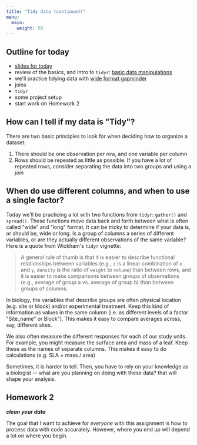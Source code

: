 ```yaml
---
title: "Tidy data (continued)"
menu: 
  main:
    weight: 50
---
```


## Outline for today

* [slides for today](slides/munge_slides02.html)
* review of the basics, and intro to `tidyr`: [basic data manipulations](../tidyr)
* we'll practice tidying data with [wide format gapminder](SuppMatt/gapminder_wide.csv)
* joins
* `tidyr`
* some project setup
* start work on Homework 2

## How can I tell if my data is "Tidy"?

There are two basic principles to look for when deciding how to organize a dataset:

1. There should be one observation per row, and one variable per column
2. Rows should be repeated as little as possible. If you have a lot of repeated rows, consider separating the data into two groups and using a *join*

## When do use different columns, and when to use a single factor?

Today we'll be practicing a lot with two functions from `tidyr`: `gather()` and `spread()`. These functions move data back and forth between what is often called "wide" and "long" format. It can be tricky to determine if your data is, or should be, wide or long. Is a group of columns a series of different variables, or are they actually different observations of the same variable? Here is a quote from Wickham's `tidyr` vignette:

> A general rule of thumb is that it is easier to describe functional relationships between variables (e.g., `z` is a linear combination of `x` and `y`, `density` is the ratio of `weight` to `volume`) than between rows, and it is easier to make comparisons between groups of observations (e.g., average of group a vs. average of group b) than between groups of columns.

In biology, the variables that describe groups are often physical location (e.g. site or block) and/or experimental treatment. Keep this kind of information as values in the same column (i.e. as different levels of a factor "Site_name" or Block"). This makes it easy to compare averages across, say, different sites.

We also often measure the different responses for each of our study units. For example, you might measure the surface area and mass of a leaf. Keep these as the names of separate columns. This makes it easy to do calculations (e.g. SLA = mass / area)  

Sometimes, it is harder to tell. Then, you have to rely on your knowledge as a biologist -- what are you planning on doing with these data? that will shape your analysis. 

## Homework 2

***clean your data***

The goal that I want to achieve for *everyone* with this assignment is how to process data with code accurately. However, where you end up will depend a lot on where you begin.  

